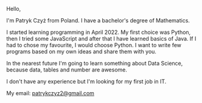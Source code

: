 Hello,

I'm Patryk Czyż from Poland.
I have a bachelor's degree of Mathematics.

I started learning programming in April 2022. My first choice was Python, then I tried some JavaScript and after that I have learned basics of Java. 
If I had to chose my favourite, I would choose Python.
I want to write few programs based on my own ideas and share them with you. 

In the nearest future I'm going to learn something about Data Science, because data, tables and number are awesome.

I don't have any experience but I'm looking for my first job in IT.

My email: patrykczyz2@gmail.com

<!---
czyz-patryk/czyz-patryk is a ✨ special ✨ repository because its `README.md` (this file) appears on your GitHub profile.
You can click the Preview link to take a look at your changes.
--->
